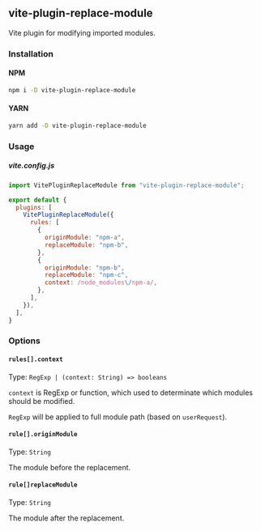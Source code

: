 ## vite-plugin-replace-module

Vite plugin for modifying imported modules.

### Installation

#### NPM

```bash
npm i -D vite-plugin-replace-module
```

#### YARN

```bash
yarn add -D vite-plugin-replace-module
```

### Usage

##### vite.config.js

```js
import VitePluginReplaceModule from "vite-plugin-replace-module";

export default {
  plugins: [
    VitePluginReplaceModule({
      rules: [
        {
          originModule: "npm-a",
          replaceModule: "npm-b",
        },
        {
          originModule: "npm-b",
          replaceModule: "npm-c",
          context: /node_modules\/npm-a/,
        },
      ],
    }),
  ],
}
```

### Options

#### `rules[].context`

Type: `RegExp | (context: String) => booleans`

`context` is RegExp or function, which used to determinate which modules should be modified.

`RegExp` will be applied to full module path (based on `userRequest`).

#### `rule[].originModule`

Type: `String`

The module before the replacement.

#### `rule[]replaceModule`

Type: `String`

The module after the replacement.
